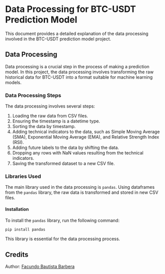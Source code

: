 # Data Processing for BTC-USDT Prediction Model
This document provides a detailed explanation of the data processing involved in the BTC-USDT prediction model project.

## Data Processing

Data processing is a crucial step in the process of making a prediction model.
In this project, the data processing involves transforming the raw historical data for BTC-USDT into a format suitable for machine learning models.

### Data Processing Steps

The data processing involves several steps:

1. Loading the raw data from CSV files.
2. Ensuring the timestamp is a datetime type.
3. Sorting the data by timestamp.
4. Adding technical indicators to the data, such as Simple Moving Average (SMA), Exponential Moving Average (EMA), and Relative Strength Index (RSI).
5. Adding future labels to the data by shifting the data.
6. Dropping any rows with NaN values resulting from the technical indicators.
7. Saving the transformed dataset to a new CSV file.

### Libraries Used

The main library used in the data processing is `pandas`. 
Using dataframes from the `pandas` library, the raw data is transformed and stored in new CSV files.

#### Installation

To install the `pandas` library, run the following command:

```bash
pip install pandas
```

This library is essential for the data processing process.

## Credits

Author: [Facundo Bautista Barbera](https://github.com/Facundo-Barbera)
